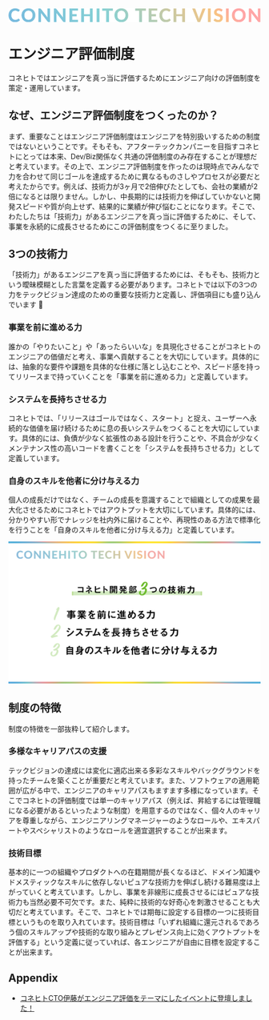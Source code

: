 ![Connehito Tech Vision](../image/txt_tech.png)

# エンジニア評価制度

コネヒトではエンジニアを真っ当に評価するためにエンジニア向けの評価制度を策定・運用しています。

## なぜ、エンジニア評価制度をつくったのか？

まず、重要なことはエンジニア評価制度はエンジニアを特別扱いするための制度ではないということです。そもそも、アフターテックカンパニーを目指すコネヒトにとっては本来、Dev/Biz関係なく共通の評価制度のみ存在することが理想だと考えています。その上で、エンジニア評価制度を作ったのは現時点でみんなで力を合わせて同じゴールを達成するために異なるものさしやプロセスが必要だと考えたからです。例えば、技術力が3ヶ月で2倍伸びたとしても、会社の業績が2倍になるとは限りません。しかし、中長期的には技術力を伸ばしていかないと開発スピードや質が向上せず、結果的に業績が伸び悩むことになります。そこで、わたしたちは「技術力」があるエンジニアを真っ当に評価するために、そして、事業を永続的に成長させるためにこの評価制度をつくるに至りました。

## 3つの技術力

「技術力」があるエンジニアを真っ当に評価するためには、そもそも、技術力という曖昧模糊とした言葉を定義する必要があります。コネヒトでは以下の3つの力をテックビジョン達成のための重要な技術力と定義し、評価項目にも盛り込んでいます :muscle:

### 事業を前に進める力

誰かの「やりたいこと」や「あったらいいな」を具現化させることがコネヒトのエンジニアの価値だと考え、事業へ貢献することを大切にしています。具体的には、抽象的な要件や課題を具体的な仕様に落とし込むことや、スピード感を持ってリリースまで持っていくことを「事業を前に進める力」と定義しています。

### システムを長持ちさせる力

コネヒトでは、「リリースはゴールではなく、スタート」と捉え、ユーザーへ永続的な価値を届け続けるために息の長いシステムをつくることを大切にしています。具体的には、負債が少なく拡張性のある設計を行うことや、不具合が少なくメンテナンス性の高いコードを書くことを「システムを長持ちさせる力」として定義しています。

### 自身のスキルを他者に分け与える力

個人の成長だけではなく、チームの成長を意識することで組織としての成果を最大化させるためにコネヒトではアウトプットを大切にしています。具体的には、分かりやすい形でナレッジを社内外に届けることや、再現性のある方法で標準化を行うことを「自身のスキルを他者に分け与える力」と定義しています。

![3つの技術力](../image/three_power.png)

## 制度の特徴

制度の特徴を一部抜粋して紹介します。

### 多様なキャリアパスの支援

テックビジョンの達成には変化に適応出来る多彩なスキルやバックグラウンドを持ったチームを築くことが重要だと考えています。また、ソフトウェアの適用範囲が広がる中で、エンジニアのキャリアパスもますます多様になっています。そこでコネヒトの評価制度では単一のキャリアパス（例えば、昇給するには管理職になる必要があるといったような制度）を用意するのではなく、個々人のキャリアを尊重しながら、エンジニアリングマネージャーのようなロールや、エキスパートやスペシャリストのようなロールを適宜選択することが出来ます。

### 技術目標

基本的に一つの組織やプロダクトへの在籍期間が長くなるほど、ドメイン知識やドメスティックなスキルに依存しないピュアな技術力を伸ばし続ける難易度は上がっていくと考えています。しかし、事業を非線形に成長させるにはピュアな技術力も当然必要不可欠です。また、純粋に技術的な好奇心を刺激させることも大切だと考えています。そこで、コネヒトでは期毎に設定する目標の一つに技術目標というものを取り入れています。技術目標は「いずれ組織に還元されるであろう個のスキルアップや技術的な取り組みとプレゼンス向上に効くアウトプットを評価する」という定義に従っていれば、各エンジニアが自由に目標を設定することが出来ます。

## Appendix

* [コネヒトCTO伊藤がエンジニア評価をテーマにしたイベントに登壇しました！](https://www.wantedly.com/companies/connehito/post_articles/283134)
